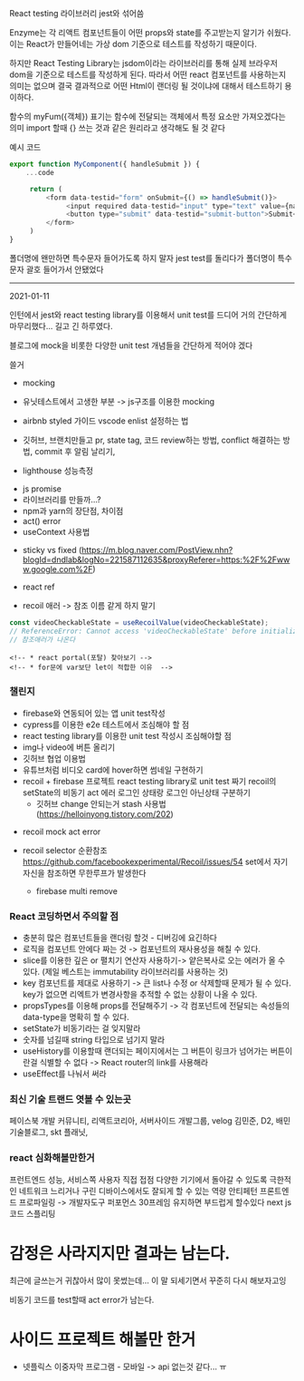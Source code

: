 React testing 라이브러리
jest와 섞어씀

Enzyme는 각 리액트 컴포넌트들이 어떤 props와 state를
주고받는지 알기가 쉬웠다. 이는 React가 만들어네는 가상 dom
기준으로 테스트를 작성하기 때문이다.

하지만 React Testing Library는 jsdom이라는 라이브러리를 통해
실제 브라우저 dom을 기준으로 테스트를 작성하게 된다.
따라서 어떤 react 컴포넌트를 사용하는지 의미는 없으며
결국 결과적으로 어떤 Html이 랜더링 될 것이냐에 대해서
테스트하기 용이하다.

함수의 myFum({객체}) 표기는
함수에 전달되는 객체에서 특정 요소만 가져오겠다는 의미
import 할때 {} 쓰는 것과 같은 원리라고 생각해도 될 것 같다

예시 코드

```js
export function MyComponent({ handleSubmit }) {
    ...code

     return (
         <form data-testid="form" onSubmit={() => handleSubmit()}>
              <input required data-testid="input" type="text" value={name} onChange={(e) => handleChange(e)}/>
              <button type="submit" data-testid="submit-button">Submit</button>
         </form>
     )
}
```

폴더명에 왠만하면 특수문자 들어가도록 하지 말자
jest test를 돌리다가 폴더명이 특수문자 괄호 들어가서
안됐었다

---

2021-01-11

인턴에서 jest와 react testing library를 이용해서
unit test를 드디어 거의 간단하게 마무리했다...
길고 긴 하루였다.

블로그에 mock을 비롯한 다양한 unit test 개념들을 간단하게 적어야 겠다

쓸거

- mocking
- 유닛테스트에서 고생한 부분 -> js구조를 이용한 mocking

- airbnb styled 가이드 vscode enlist 설정하는 법

- 깃허브, 브랜치만들고 pr, state tag, 코드 review하는 방법,
  conflict 해결하는 방법, commit 후 알림 날리기,

- lighthouse 성능측정

* js promise
* 라이브러리를 만들까...?
* npm과 yarn의 장단점, 차이점
* act() error
* useContext 사용법

- sticky vs fixed
  (https://m.blog.naver.com/PostView.nhn?blogId=dndlab&logNo=221587112635&proxyReferer=https:%2F%2Fwww.google.com%2F)
- react ref

- recoil 애러 -> 참조 이름 같게 하지 말기

```js
const videoCheckableState = useRecoilValue(videoCheckableState);
// ReferenceError: Cannot access 'videoCheckableState' before initialization
// 참조애러가 나온다
```

  <!-- - react testing library의 common mistake -->

    <!-- * react portal(포탈) 찾아보기 -->
    <!-- * for문에 var보단 let이 적합한 이유  -->

### 챌린지

- firebase와 연동되어 있는 앱 unit test작성
- cypress를 이용한 e2e 테스트에서 조심해야 할 점
- react testing library를 이용한 unit test 작성시 조심해야할 점
- img나 video에 버튼 올리기
- 깃허브 협업 이용법
- 유튜브처럼 비디오 card에 hover하면 썸네일 구현하기
- recoil + firebase 프로젝트 react testing library로
  unit test 짜기 recoil의 setState의 비동기 act 에러
  로그인 상태랑 로그인 아닌상태 구분하기
  - 깃허브 change 안되는거 stash 사용법
    (https://helloinyong.tistory.com/202)

* recoil mock act error

- recoil selector 순환참조
  https://github.com/facebookexperimental/Recoil/issues/54
  set에서 자기자신을 참조하면 무한루프가 발생한다

  - firebase multi remove

### React 코딩하면서 주의할 점

- 충분히 많은 컴포넌트들을 랜더링 할것 - 디버깅에 요긴하다
- 로직을 컴포넌트 안에다 짜는 것 -> 컴포넌트의 재사용성을 해칠 수 있다.
- slice를 이용한 깊은 or 펼치기 연산자 사용하기-> 얕은복사로 오는 에러가 올 수 있다.
  (제일 베스트는 immutability 라이브러리를 사용하는 것)
- key 컴포넌트를 제대로 사용하기 -> 큰 list나 수정 or 삭제할때 문제가 될 수 있다. key가 없으면 리엑트가 변경사항을 추적할 수 없는 상황이 나올 수 있다.
- propsTypes를 이용해 props를 전달해주기 -> 각 컴포넌트에 전달되는 속성들의 data-type을 명확히 할 수 있다.
- setState가 비동기라는 걸 잊지말라
- 숫자를 넘길때 string 타입으로 넘기지 말라
- useHistory를 이용할때 랜더되는 페이지에서는 그 버튼이 링크가 넘어가는 버튼이란걸
  식별할 수 없다 -> React router의 link를 사용해라
- useEffect를 나눠서 써라

### 최신 기술 트랜드 엿볼 수 있는곳

페이스북 개발 커뮤니티, 리액트코리아, 서버사이드 개발그룹, velog 김민준, D2, 배민 기술블로그, skt 플래닛,

### react 심화해볼만한거

프런트엔드 성능, 서비스쪽 사용자 직접 접점
다양한 기기에서 돌아갈 수 있도록
극한적인 네트워크 느리거나 구린 디바이스에서도 잘되게 할 수 있는 역량 안티페턴
프론트엔드 프로파일링 -> 개발자도구 퍼포먼스 30프레임 유지하면 부드럽게 할수있다
next js 코드 스플리팅

# 감정은 사라지지만 결과는 남는다.

최근에 글쓰는거 귀찮아서 많이 못썼는데... 이 말 되세기면서 꾸준히 다시 해보자고잉

비동기 코드를 test할때 act error가 남는다.

# 사이드 프로젝트 해볼만 한거

- 넷플릭스 이중자막 프로그램 - 모바일
  -> api 없는것 같다... ㅠ

